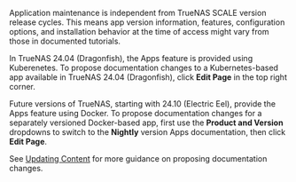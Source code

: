 &NewLine;

Application maintenance is independent from TrueNAS SCALE version release cycles.
This means app version information, features, configuration options, and installation behavior at the time of access might vary from those in documented tutorials.

In TrueNAS 24.04 (Dragonfish), the Apps feature is provided using Kuberenetes.
To propose documentation changes to a Kubernetes-based app available in TrueNAS 24.04 (Dragonfish), click **Edit Page** in the top right corner.

Future versions of TrueNAS, starting with 24.10 (Electric Eel), provide the Apps feature using Docker.
To propose documentation changes for a separately versioned Docker-based app, first use the **Product and Version** dropdowns to switch to the **Nightly** version Apps documentation, then click **Edit Page**.

See [Updating Content](https://www.truenas.com/docs/contributing/documentation/contentupdate/) for more guidance on proposing documentation changes.